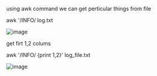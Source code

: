 using awk command we can get perticular things from file

awk '/INFO/ log.txt

![image](https://user-images.githubusercontent.com/85178565/227750953-22c0ab21-3fca-4e0f-8744-c1ba195b53d0.png)

get firt 1,2 colums

 awk '/INFO/ {print $1,$2}' log_file.txt
 
 ![image](https://user-images.githubusercontent.com/85178565/227751064-e80a932f-b71d-4bcc-9671-946fcfcf5f4d.png)

